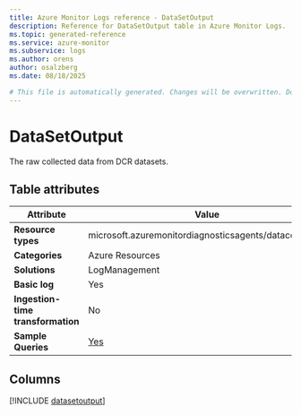 ```yaml
---
title: Azure Monitor Logs reference - DataSetOutput
description: Reference for DataSetOutput table in Azure Monitor Logs.
ms.topic: generated-reference
ms.service: azure-monitor
ms.subservice: logs
ms.author: orens
author: osalzberg
ms.date: 08/18/2025

# This file is automatically generated. Changes will be overwritten. Do not change this file directly.
---
```


# DataSetOutput

The raw collected data from DCR datasets.


## Table attributes

|Attribute|Value|
|---|---|
|**Resource types**|microsoft.azuremonitordiagnosticsagents/datacollection|
|**Categories**|Azure Resources|
|**Solutions**| LogManagement|
|**Basic log**|Yes|
|**Ingestion-time transformation**|No|
|**Sample Queries**|[Yes](/azure/azure-monitor/reference/queries/datasetoutput)|



## Columns
  
[!INCLUDE [datasetoutput](~/reusable-content/ce-skilling/azure/includes/azure-monitor/reference/tables/datasetoutput-include.md)]
